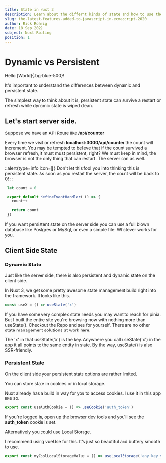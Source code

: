 ```yaml
---
title: State in Nuxt 3
description: Learn about the differnt kinds of state and how to use them
slug: the-latest-features-added-to-javascript-in-ecmascript-2020
author: Rick Rohrig
date: 18 Sep 2022
subject: Nuxt Routing
position: 1
---
```



# Dynamic vs Persistent

Hello [World]{.bg-blue-500}!

It's important to understand the differences between dynamic and persistent state. 

The simplest way to think about it is, persistent state can survive a restart or refresh while dynamic state is wiped clean. 

## Let's start server side.

Suppose we have an API Route like **/api/counter**

Every time we visit or refresh **localhost:3000/api/counter**  the count will increment. 
You may be tempted to believe that if the count survived a browser refresh, it must must persistent, right?
We must keep in mind, the browser is not the only thing that can restart. The server can as well. 

::alert{type=info icon=🚨}
 Don't let this fool you into thinking this is persistent state. As soon as you restart the server, the count will be back to 0!
::



 ```js [/api/counter.ts]
  let count = 0

  export default defineEventHandler( () => {
    count++

    return count
  })
```

If you want persistent state on the server side you can use a full blown database like Postgres or MySql, or even a simple file: Whatever works for you. 

## Client Side State

### Dynamic State
Just like the server side, there is also persistent and dynamic state on the client side. 


In Nuxt 3, we get some pretty awesome state management build right into the framework. It looks like this. 

```js
const useX = () => useState('x')

```

If you have some very complex state needs you may want to reach for pinia. But I built the entire site you're browsing now with nothing more
than useState(). Checkout the Repo and see for yourself. There are no other state management solutions at work here. 

The 'x' in that useState('x') is the key. Anywhere you call useState('x') in the app it all points to the same entity in state. By the way, useState() is also SSR-friendly. 

### Persistent State

On the client side your persistent state options are rather limited. 

You can store state in cookies or in local storage. 

Nuxt already has a build in way for you to access cookies. I use it in this app like so. 

```js [/composables/getAuth.ts]
export const useAuthCookie = () => useCookie('auth_token')
```

If you're logged in, open up the browser dev tools and you'll see the **auth_token** cookie is set. 

Alternatively you could use Local Storage. 

I recommend using vueUse for this. It's just so beautiful and buttery smooth to use. 

```js
export const myCoolLocalStorageValue = () => useLocalStorage('any_key_you_wish')
```
